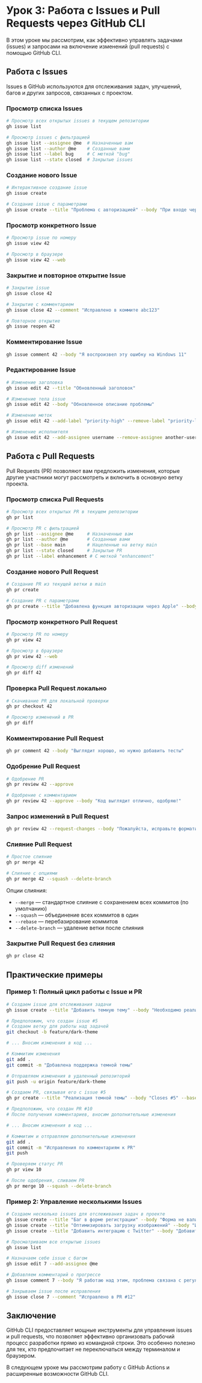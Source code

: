 # Урок 3: Работа с Issues и Pull Requests через GitHub CLI

В этом уроке мы рассмотрим, как эффективно управлять задачами (issues) и запросами на включение изменений (pull requests) с помощью GitHub CLI.

## Работа с Issues

Issues в GitHub используются для отслеживания задач, улучшений, багов и других запросов, связанных с проектом.

### Просмотр списка Issues

```bash
# Просмотр всех открытых issues в текущем репозитории
gh issue list

# Просмотр issues с фильтрацией
gh issue list --assignee @me  # Назначенные вам
gh issue list --author @me    # Созданные вами
gh issue list --label bug     # С меткой "bug"
gh issue list --state closed  # Закрытые issues
```

### Создание нового Issue

```bash
# Интерактивное создание issue
gh issue create

# Создание issue с параметрами
gh issue create --title "Проблема с авторизацией" --body "При входе через Google возникает ошибка 403" --assignee @me --label bug
```

### Просмотр конкретного Issue

```bash
# Просмотр issue по номеру
gh issue view 42

# Просмотр в браузере
gh issue view 42 --web
```

### Закрытие и повторное открытие Issue

```bash
# Закрытие issue
gh issue close 42

# Закрытие с комментарием
gh issue close 42 --comment "Исправлено в коммите abc123"

# Повторное открытие
gh issue reopen 42
```

### Комментирование Issue

```bash
gh issue comment 42 --body "Я воспроизвел эту ошибку на Windows 11"
```

### Редактирование Issue

```bash
# Изменение заголовка
gh issue edit 42 --title "Обновленный заголовок"

# Изменение тела issue
gh issue edit 42 --body "Обновленное описание проблемы"

# Изменение меток
gh issue edit 42 --add-label "priority-high" --remove-label "priority-low"

# Изменение исполнителя
gh issue edit 42 --add-assignee username --remove-assignee another-user
```

## Работа с Pull Requests

Pull Requests (PR) позволяют вам предложить изменения, которые другие участники могут рассмотреть и включить в основную ветку проекта.

### Просмотр списка Pull Requests

```bash
# Просмотр всех открытых PR в текущем репозитории
gh pr list

# Просмотр PR с фильтрацией
gh pr list --assignee @me     # Назначенные вам
gh pr list --author @me       # Созданные вами
gh pr list --base main        # Нацеленные на ветку main
gh pr list --state closed     # Закрытые PR
gh pr list --label enhancement # С меткой "enhancement"
```

### Создание нового Pull Request

```bash
# Создание PR из текущей ветки в main
gh pr create

# Создание PR с параметрами
gh pr create --title "Добавлена функция авторизации через Apple" --body "Реализована авторизация через Apple ID согласно issue #123" --base main
```

### Просмотр конкретного Pull Request

```bash
# Просмотр PR по номеру
gh pr view 42

# Просмотр в браузере
gh pr view 42 --web

# Просмотр diff изменений
gh pr diff 42
```

### Проверка Pull Request локально

```bash
# Скачивание PR для локальной проверки
gh pr checkout 42

# Просмотр изменений в PR
gh pr diff
```

### Комментирование Pull Request

```bash
gh pr comment 42 --body "Выглядит хорошо, но нужно добавить тесты"
```

### Одобрение Pull Request

```bash
# Одобрение PR
gh pr review 42 --approve

# Одобрение с комментарием
gh pr review 42 --approve --body "Код выглядит отлично, одобряю!"
```

### Запрос изменений в Pull Request

```bash
gh pr review 42 --request-changes --body "Пожалуйста, исправьте форматирование и добавьте документацию"
```

### Слияние Pull Request

```bash
# Простое слияние
gh pr merge 42

# Слияние с опциями
gh pr merge 42 --squash --delete-branch
```

Опции слияния:
- `--merge` — стандартное слияние с сохранением всех коммитов (по умолчанию)
- `--squash` — объединение всех коммитов в один
- `--rebase` — перебазирование коммитов
- `--delete-branch` — удаление ветки после слияния

### Закрытие Pull Request без слияния

```bash
gh pr close 42
```

## Практические примеры

### Пример 1: Полный цикл работы с Issue и PR

```bash
# Создаем issue для отслеживания задачи
gh issue create --title "Добавить темную тему" --body "Необходимо реализовать поддержку темной темы для улучшения UX" --label enhancement

# Предположим, что создан issue #5
# Создаем ветку для работы над задачей
git checkout -b feature/dark-theme

# ... Вносим изменения в код ...

# Коммитим изменения
git add .
git commit -m "Добавлена поддержка темной темы"

# Отправляем изменения в удаленный репозиторий
git push -u origin feature/dark-theme

# Создаем PR, связывая его с issue #5
gh pr create --title "Реализация темной темы" --body "Closes #5" --base main

# Предположим, что создан PR #10
# После получения комментариев, вносим дополнительные изменения

# ... Вносим изменения в код ...

# Коммитим и отправляем дополнительные изменения
git add .
git commit -m "Исправления по комментариям к PR"
git push

# Проверяем статус PR
gh pr view 10

# После одобрения, сливаем PR
gh pr merge 10 --squash --delete-branch
```

### Пример 2: Управление несколькими Issues

```bash
# Создаем несколько issues для отслеживания задач в проекте
gh issue create --title "Баг в форме регистрации" --body "Форма не валидирует email" --label bug
gh issue create --title "Оптимизировать загрузку изображений" --body "Изображения загружаются слишком долго" --label performance
gh issue create --title "Добавить интеграцию с Twitter" --body "Добавить возможность шеринга в Twitter" --label enhancement

# Просматриваем все открытые issues
gh issue list

# Назначаем себе issue с багом
gh issue edit 7 --add-assignee @me

# Добавляем комментарий о прогрессе
gh issue comment 7 --body "Я работаю над этим, проблема связана с регулярным выражением"

# Закрываем issue после исправления
gh issue close 7 --comment "Исправлено в PR #12"
```

## Заключение

GitHub CLI предоставляет мощные инструменты для управления issues и pull requests, что позволяет эффективно организовать рабочий процесс разработки прямо из командной строки. Это особенно полезно для тех, кто предпочитает не переключаться между терминалом и браузером.

В следующем уроке мы рассмотрим работу с GitHub Actions и расширенные возможности GitHub CLI. 